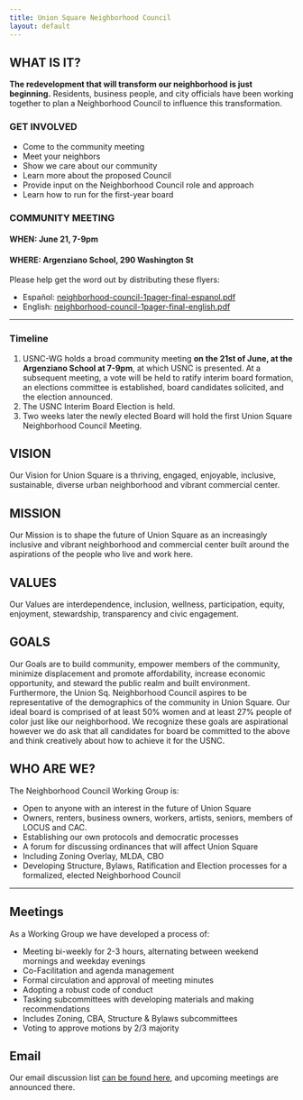 ```yaml
---
title: Union Square Neighborhood Council
layout: default
---
```


## WHAT IS IT?

**The redevelopment that will transform our neighborhood is just beginning.** Residents, business people, and city officials have been working together to plan a Neighborhood Council to influence this transformation.


### GET INVOLVED

* Come to the community meeting
* Meet your neighbors
* Show we care about our community
* Learn more about the proposed Council
* Provide input on the Neighborhood Council role and approach
* Learn how to run for the first-year board

### COMMUNITY MEETING

#### WHEN: June 21, 7-9pm
#### WHERE: Argenziano School, 290 Washington St

Please help get the word out by distributing these flyers:

* Espa&ntilde;ol: [neighborhood-council-1pager-final-espanol.pdf](docs/neighborhood-council-1pager-final-espanol.pdf)
* English: [neighborhood-council-1pager-final-english.pdf](docs/neighborhood-council-1pager-final-english.pdf)

****

### Timeline

1. USNC-WG holds a broad community meeting **on the 21st of June, at the Argenziano School at 7-9pm**, at which USNC is presented. At a subsequent meeting, a vote will be held to ratify interim board formation, an elections committee is established, board candidates solicited, and the election announced.
2. The USNC Interim Board Election is held.
3. Two weeks later the newly elected Board will hold the first Union Square Neighborhood Council Meeting. 


## VISION

Our Vision for Union Square is a thriving, engaged, enjoyable, inclusive, sustainable, diverse urban neighborhood and vibrant commercial center. 


## MISSION

Our Mission is to shape the future of Union Square as an increasingly inclusive and vibrant neighborhood and commercial center built around the aspirations of the people who live and work here. 

## VALUES

Our Values are interdependence, inclusion, wellness, participation, equity, enjoyment, stewardship, transparency and civic engagement.


## GOALS

Our Goals are to build community, empower members of the community, minimize displacement and promote affordability, increase economic opportunity, and steward the public realm and built environment. Furthermore, the Union Sq. Neighborhood Council aspires to be representative of the demographics of the community in Union Square. Our ideal board is comprised of at least 50% women and at least 27% people of color just like our neighborhood. We recognize these goals are aspirational however we do ask that all candidates for board be committed to the above and think creatively about how to achieve it for the USNC. 


## WHO ARE WE?

The Neighborhood Council Working Group is:

* Open to anyone with an interest in the future of Union Square
* Owners, renters, business owners, workers, artists, seniors, members of LOCUS and CAC. 
* Establishing our own protocols and democratic processes
* A forum for discussing ordinances that will affect Union Square
* Including Zoning Overlay, MLDA, CBO
* Developing Structure, Bylaws, Ratification and Election processes for a formalized, elected Neighborhood Council

****

## Meetings

As a Working Group we have developed a process of:

* Meeting bi-weekly for 2-3 hours, alternating between weekend mornings and weekday evenings
* Co-Facilitation and agenda management
* Formal circulation and approval of meeting minutes
* Adopting a robust code of conduct
* Tasking subcommittees with developing materials and making recommendations
* Includes Zoning, CBA, Structure &amp; Bylaws subcommittees
* Voting to approve motions by 2/3 majority


## Email

Our email discussion list [can be found here](https://groups.google.com/forum/#!forum/locus-pmo-working-group), and upcoming meetings are announced there. 
